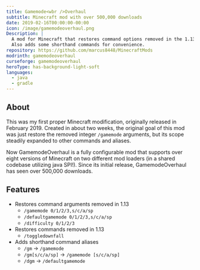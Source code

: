 ```yaml
---
title: Gamemode<wbr />Overhaul
subtitle: Minecraft mod with over 500,000 downloads
date: 2019-02-16T00:00:00-00:00
icon: /image/gamemodeoverhaul.png
Description: |
  A mod for Minecraft that restores command options removed in the 1.13 update.
  Also adds some shorthand commands for convenience.
repository: https://github.com/marcus8448/MinecraftMods
modrinth: gamemodeoverhaul
curseforge: gamemodeoverhaul
heroType: has-background-light-soft
languages:
  - java
  - gradle
---
```


## About

This was my first proper Minecraft modification, originally released in February 2019.
Created in about two weeks, the original goal of this mod was just restore the removed integer `/gamemode` arguments,
but its scope steadily expanded to other commands and aliases.

Now GamemodeOverhaul is a fully configurable mod
that supports over eight versions of Minecraft on two different mod loaders (in a shared codebase utilizing java SPI!).
Since its initial release, GamemodeOverhaul has seen over 500,000 downloads.

## Features

* Restores command arguments removed in 1.13
  * `/gamemode 0/1/2/3,s/c/a/sp`
  * `/defaultgamemode 0/1/2/3,s/c/a/sp`
  * `/difficulty 0/1/2/3`
* Restores commands removed in 1.13
  * `/toggledownfall`
* Adds shorthand command aliases
  * `/gm` -> `/gamemode`
  * `/gm[s/c/a/sp]` -> `/gamemode [s/c/a/sp]`
  * `/dgm` -> `/defaultgamemode`
